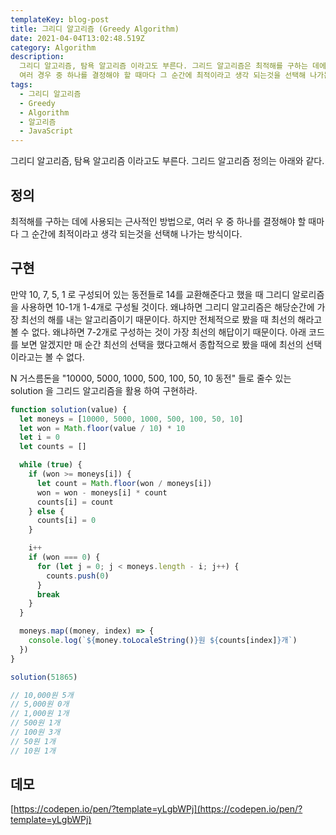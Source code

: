 ```yaml
---
templateKey: blog-post
title: 그리디 알고리즘 (Greedy Algorithm)
date: 2021-04-04T13:02:48.519Z
category: Algorithm
description:
  그리디 알고리즘, 탐욕 알고리즘 이라고도 부른다. 그리드 알고리즘은 최적해를 구하는 데에 사용되는 근사적인 방법으로,
  여러 경우 중 하나를 결정해야 할 때마다 그 순간에 최적이라고 생각 되는것을 선택해 나가는 방식이다.
tags:
  - 그리디 알고리즘
  - Greedy
  - Algorithm
  - 알고리즘
  - JavaScript
---
```


그리디 알고리즘, 탐욕 알고리즘 이라고도 부른다. 그리드 알고리즘 정의는 아래와 같다.

## 정의

최적해를 구하는 데에 사용되는 근사적인 방법으로, 여러 우 중 하나를 결정해야 할 때마다 그 순간에 최적이라고 생각 되는것을 선택해 나가는 방식이다.

## 구현

만약 10, 7, 5, 1 로 구성되어 있는 동전들로 14를 교환해준다고 했을 때 그리디 알로리즘을 사용하면 10-1개 1-4개로 구성될 것이다. 왜냐하면 그리디 알고리즘은 해당순간에 가장 최선의 해를 내는 알고리즘이기 때문이다. 하지만 전체적으로 봤을 때 최선의 해라고 볼 수 없다. 왜냐하면 7-2개로 구성하는 것이 가장 최선의 해답이기 때문이다. 아래 코드를 보면 알겠지만 매 순간 최선의 선택을 했다고해서 종합적으로 봤을 때에 최선의 선택이라고는 볼 수 없다.

N 거스름돈을 "10000, 5000, 1000, 500, 100, 50, 10 동전" 들로 줄수 있는 solution 을 그리드 알고리즘을 활용 하여 구현하라.

```javascript
function solution(value) {
  let moneys = [10000, 5000, 1000, 500, 100, 50, 10]
  let won = Math.floor(value / 10) * 10
  let i = 0
  let counts = []

  while (true) {
    if (won >= moneys[i]) {
      let count = Math.floor(won / moneys[i])
      won = won - moneys[i] * count
      counts[i] = count
    } else {
      counts[i] = 0
    }

    i++
    if (won === 0) {
      for (let j = 0; j < moneys.length - i; j++) {
        counts.push(0)
      }
      break
    }
  }

  moneys.map((money, index) => {
    console.log(`${money.toLocaleString()}원 ${counts[index]}개`)
  })
}

solution(51865)

// 10,000원 5개
// 5,000원 0개
// 1,000원 1개
// 500원 1개
// 100원 3개
// 50원 1개
// 10원 1개
```

## 데모

[https://codepen.io/pen/?template=yLgbWPj](https://codepen.io/pen/?template=yLgbWPj)
